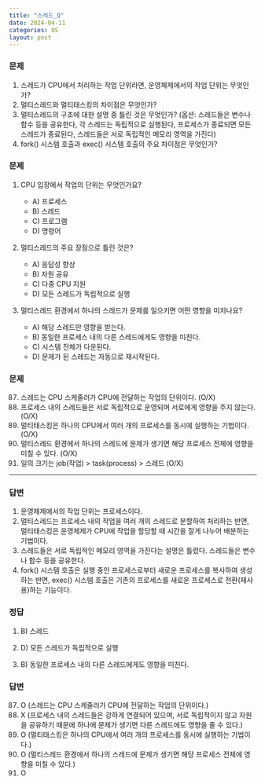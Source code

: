 ```yaml
---
title: "스레드_Q"
date: 2024-04-11
categories: OS
layout: post
---
```

### 문제

1.  스레드가 CPU에서 처리하는 작업 단위라면, 운영체제에서의 작업 단위는 무엇인가?
2.  멀티스레드와 멀티태스킹의 차이점은 무엇인가?
3.  멀티스레드의 구조에 대한 설명 중 틀린 것은 무엇인가? (옵션: 스레드들은 변수나 함수 등을 공유한다, 각 스레드는 독립적으로 실행된다, 프로세스가 종료되면 모든 스레드가 종료된다, 스레드들은 서로 독립적인 메모리 영역을 가진다)
4.  fork() 시스템 호출과 exec() 시스템 호출의 주요 차이점은 무엇인가?



### 문제

1.  CPU 입장에서 작업의 단위는 무엇인가요?
    
    *   A) 프로세스
    *   B) 스레드
    *   C) 프로그램
    *   D) 명령어
2.  멀티스레드의 주요 장점으로 틀린 것은?
    
    *   A) 응답성 향상
    *   B) 자원 공유
    *   C) 다중 CPU 지원
    *   D) 모든 스레드가 독립적으로 실행

4.  멀티스레드 환경에서 하나의 스레드가 문제를 일으키면 어떤 영향을 미치나요?
    
    *   A) 해당 스레드만 영향을 받는다.
    *   B) 동일한 프로세스 내의 다른 스레드에게도 영향을 미친다.
    *   C) 시스템 전체가 다운된다.
    *   D) 문제가 된 스레드는 자동으로 재시작된다.


### 문제

87.  스레드는 CPU 스케줄러가 CPU에 전달하는 작업의 단위이다. (O/X)
88.  프로세스 내의 스레드들은 서로 독립적으로 운영되며 서로에게 영향을 주지 않는다. (O/X)
89.  멀티태스킹은 하나의 CPU에서 여러 개의 프로세스를 동시에 실행하는 기법이다. (O/X)
90.  멀티스레드 환경에서 하나의 스레드에 문제가 생기면 해당 프로세스 전체에 영향을 미칠 수 있다. (O/X)
93. 일의 크기는 job(작업) > task(process) > 스레드 (O/X)

<hr>


### 답변

1.  운영체제에서의 작업 단위는 프로세스이다.
2.  멀티스레드는 프로세스 내의 작업을 여러 개의 스레드로 분할하여 처리하는 반면, 멀티태스킹은 운영체제가 CPU에 작업을 할당할 때 시간을 잘게 나누어 배분하는 기법이다.
3.  스레드들은 서로 독립적인 메모리 영역을 가진다는 설명은 틀렸다. 스레드들은 변수나 함수 등을 공유한다.
4.  fork() 시스템 호출은 실행 중인 프로세스로부터 새로운 프로세스를 복사하여 생성하는 반면, exec() 시스템 호출은 기존의 프로세스를 새로운 프로세스로 전환(재사용)하는 기능이다.



### 정답

1.  B) 스레드
2.  D) 모든 스레드가 독립적으로 실행

4.  B) 동일한 프로세스 내의 다른 스레드에게도 영향을 미친다.



### 답변

87.  O (스레드는 CPU 스케줄러가 CPU에 전달하는 작업의 단위이다.)
88.  X (프로세스 내의 스레드들은 강하게 연결되어 있으며, 서로 독립적이지 않고 자원을 공유하기 때문에 하나에 문제가 생기면 다른 스레드에도 영향을 줄 수 있다.)
89.  O (멀티태스킹은 하나의 CPU에서 여러 개의 프로세스를 동시에 실행하는 기법이다.)
90.  O (멀티스레드 환경에서 하나의 스레드에 문제가 생기면 해당 프로세스 전체에 영향을 미칠 수 있다.)
93.  O